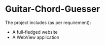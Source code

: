 # Guitar-Chord-Guesser
The project includes (as per requirement):
- A full-fledged website
- A WebView application

